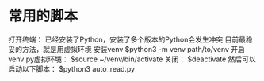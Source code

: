 # 常用的脚本
打开终端：
已经安装了Python，安装了多个版本的Python会发生冲突
目前最稳妥的方法，就是用虚拟环境
安装venv
$python3 -m venv path/to/venv
开启venv py虚拟环境：
$source ~/venv/bin/activate 
关闭：
$deactivate
然后可以启动以下脚本：
$python3 auto_read.py
